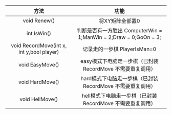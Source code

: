 |方法|功能|
|:-:|:-:|
|void Renew()|将XY矩阵全部置0|
|int IsWin()|判断是否有一方胜出 ComputerWin = 1;ManWin = 2;Draw = 0;GoOn = 3;|
|void RecordMove(int x, int y,bool player)|记录走的一步棋 PlayerIsMan=0|
|void EasyMove()|easy模式下电脑走一步棋（已封装RecordMove 不需要重复调用）|
|void HardMove()|hard模式下电脑走一步棋（已封装RecordMove 不需要重复调用）|
|void HellMove()|hell模式下电脑走一步棋（已封装RecordMove 不需要重复调用）|